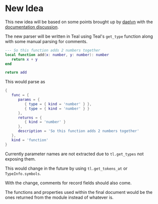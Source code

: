 # New Idea

This new idea will be based on some points brought up by [daelvn](https://github.com/daelvn) with the [documentation discussion](https://github.com/daelvn/meteor/discussions/7).

The new parser will be written in Teal using Teal's `get_type` function along with some manual parsing for comments.

```lua
--- So this function adds 2 numbers together
local function add(x: number, y: number): number
   return x + y
end

return add
```

This would parse as

```lua
{
   func = {
      params = {
         { type = { kind = 'number' } },
         { type = { kind = 'number' } }
      },
      returns = {
         { kind = 'number' }
      },
      description = 'So this function adds 2 numbers together'
   },
   kind = 'function'
}
```

Currently parameter names are not extracted due to `tl.get_types` not exposing them.

This would change in the future by using `tl.get_tokens_at` or `TypeInfo.symbols`.

With the change, comments for record fields should also come.

The functions and properties used within the final document would be the ones returned from the module instead of whatever is.
